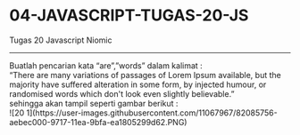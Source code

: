 # 04-JAVASCRIPT-TUGAS-20-JS
Tugas 20 Javascript Niomic
<hr>
Buatlah pencarian kata “are”,”words” dalam kalimat :
<br>
 “There are many variations of passages of Lorem Ipsum available, but the majority have suffered alteration in some form, by injected humour, or randomised words which don't look even slightly believable.”
<br>
sehingga akan tampil seperti gambar berikut :<br>
![20 1](https://user-images.githubusercontent.com/11067967/82085756-aebec000-9717-11ea-9bfa-ea1805299d62.PNG)

 
